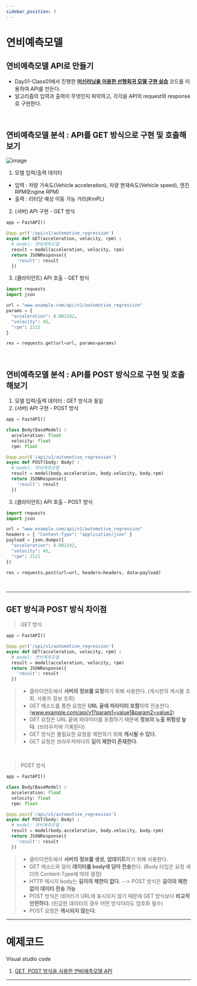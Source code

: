 ```yaml
---
sidebar_position: 3
---
```


# 연비예측모델
## 연비예측모델 API로 만들기

* Day01-Class01에서 진행한 **[머신러닝을 이용한 선형회귀 모델 구현 실습](https://github.com/bigdata-car/kadap-lecture/tree/main/20240522-katech-python-with-kadap-cloud/Day01-Class01)** 코드를 이용하여 API를 만든다.
* 알고리즘의 입력과 출력이 무엇인지 파악하고, 각각을 API의 request와 response로 구현한다.
<br/>

## 연비예측모델 분석 : API를 GET 방식으로 구현 및 호출해보기

![image](https://github.com/bigdata-car/kadap-lecture/assets/105857557/dd233db8-6fce-443d-9157-221a87998189)

1. 모델 입력/출력 데이터
  * 입력 : 차량 가속도(Vehicle acceleration), 차량 현재속도(Vehicle speed), 엔진 RPM(Engine RPM)
  * 출력 : 리터당 예상 이동 가능 거리(KmPL)

2. (서버) API 구현 - GET 방식
```python
app = FastAPI()

@app.get('/api/v1/automotive_regression')
async def GET(acceleration, velocity, rpm) :
  # model: 연비예측모델
  result = model(acceleration, velocity, rpm)
  return JSONResponse({
    'result': result
  })
```

3. (클라이언트) API 호출 - GET 방식
```python
import requests
import json

url = "www.example.com/api/v1/automotive_regression"
params = {
  "acceleration": 0.082192,
  "velocity": 45,
  "rpm": 2111
}

res = requests.get(url=url, params=params)
```
<br/>

## 연비예측모델 분석 : API를 POST 방식으로 구현 및 호출해보기

1. 모델 입력/출력 데이터 : GET 방식과 동일
2. (서버) API 구현 - POST 방식
```python
app = FastAPI()

class Body(BaseModel) :
  acceleration: float
  velocity: float
  rpm: float

@app.post('/api/v1/automotive_regression')
async def POST(body: Body) :
  # model: 연비예측모델
  result = model(body.acceleration, body.velocity, body.rpm)
  return JSONResponse({
    'result': result
  })
```

3. (클라이언트) API 호출 - POST 방식
```python
import requests
import json

url = "www.example.com/api/v1/automotive_regression"
headers = { "Content-Type": "application/json" }
payload = json.dumps({
  "acceleration": 0.082192,
  "velocity": 45,
  "rpm": 2111
})

res = requests.post(url=url, headers=headers, data=payload)
```
<br/>

---

## GET 방식과 POST 방식 차이점
> GET 방식
```python
app = FastAPI()

@app.get('/api/v1/automotive_regression')
async def GET(acceleration, velocity, rpm) :
  # model: 연비예측모델
  result = model(acceleration, velocity, rpm)
  return JSONResponse({
    'result': result
  })
```
> * 클라이언트에서 **서버의 정보를 요청**하기 위해 사용한다. (게시판의 게시물 조회, 사용자 정보 조회)
> * GET 메소드를 통한 요청은 **URL 끝에 파라미터 포함**하여 전송한다. (www.example.com/api/v1?param1=value1&param2=value2)
> * GET 요청은 URL 끝에 파라미터를 포함하기 때문에 **정보의 노출 위험성 높다.** (브라우저에 기록된다)
> * GET 방식은 불필요한 요청을 제한하기 위해 **캐시될 수 있다.**
> * GET 요청은 브라우저마다의 **길이 제한이 존재한다.**

<br/>

> POST 방식
```python
app = FastAPI()

class Body(BaseModel) :
  acceleration: float
  velocity: float
  rpm: float

@app.post('/api/v1/automotive_regression')
async def POST(body: Body) :
  # model: 연비예측모델
  result = model(body.acceleration, body.velocity, body.rpm)
  return JSONResponse({
    'result': result
  })
```
> * 클라이언트에서 **서버의 정보를 생성, 업데이트**하기 위해 사용한다.
> * GET 메소드와 달리 **데이터를 body에 담아 전송**한다. (Body 타입은 요청 세더의 Content-Type에 따라 결정)
> * HTTP 메시지 body는 **길이의 제한이 없다.** --> POST 방식은 **길이의 제한 없이 데이터 전송 가능**
> * POST 방식은 데이터가 URL에 표시되지 않기 때문에 GET 방식보다 **비교적 안전하다.** (민감한 데이터의 경우 어떤 방식이라도 암호화 필수)
> * POST 요청은 **캐시되지 않는다.**
---

# 예제코드
Visual studio code

1. [GET, POST 방식을 사용한 연비예측모델 API](https://github.com/bigdata-car/kadap-lecture/blob/main/20240522-katech-python-with-kadap-cloud/Day02-Class01/automotive_regression/automotive_regression.py)

---
